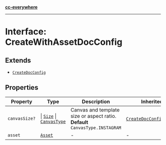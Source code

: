 [**cc-everywhere**](../../../../../../index.md)

***

# Interface: CreateWithAssetDocConfig

## Extends

- [`CreateDocConfig`](../../doc-config-types/interfaces/create-doc-config.md)

## Properties

| Property | Type | Description | Inherited from |
| ------ | ------ | ------ | ------ |
| `canvasSize?` | \| [`Size`](../../../asset-types/interfaces/size.md) \| [`CanvasType`](../../../layout-types/enumerations/canvas-type.md) | Canvas and template size or aspect ratio. **Default** `CanvasType.INSTAGRAM` | [`CreateDocConfig`](../../doc-config-types/interfaces/create-doc-config.md).[`canvasSize`](../../doc-config-types/interfaces/create-doc-config.md#canvassize) |
| `asset` | [`Asset`](../../../asset-types/type-aliases/asset.md) | - | - |
